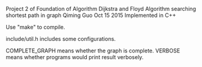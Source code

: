  Project 2 of Foundation of Algorithm
 Dijkstra and Floyd Algorithm searching shortest path in graph
 Qiming Guo
 Oct 15 2015
 Implemented in C++

 Use "make" to compile.

 include/util.h includes some configurations.

 COMPLETE_GRAPH means whether the graph is complete.
 VERBOSE means whether programs would print result verbosely.
